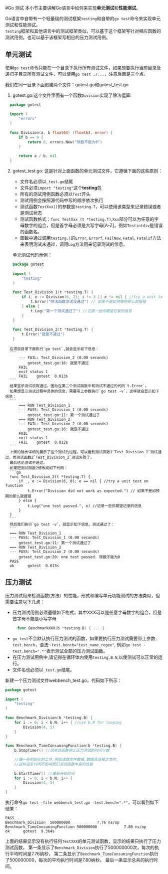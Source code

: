 #Go 测试
本小节主要讲解Go语言中如何来实现**单元测试**和**性能测试**。

Go语言中自带有一个轻量级的测试框架`testing`和自带的`go test`命令来实现单元测试和性能测试。   
`testing`框架和其他语言中的测试框架类似，可以基于这个框架写针对相应函数的测试用例，也可以基于该框架写相应的压力测试用例。


## 单元测试
使用`go test`命令只能在一个目录下执行所有测试文件，如果想要执行当前目录及递归子目录所有测试文件，可以使用`go test ./...`，注意后面是三个点。

我们在同一目录下面创建两个文件：gotest.go和gotest_test.go   
1. gotest.go:这个文件里面有一个函数`Division`实现了除法运算:
  ```go
	package gotest
		
	import (
		"errors"
	)
		
	func Division(a, b float64) (float64, error) {
		if b == 0 {
			return 0, errors.New("除数不能为0")
		}
		
		return a / b, nil
	}
  ```

2. gotest_test.go: 这是针对上面函数的单元测试文件，它遵循下面的这些原则：   
	- 文件名必须以`_test.go`结尾
	- 文件必须`import "testing"`这个**testing**包
	- 所有的测试用例函数必须以`Test`开头
	- 测试用例会按照源代码中写的顺序依次执行
	- 测试函数`TestXxx()`的参数是`testing.T`，可以使用该类型来记录错误或者是测试状态
	- 测试函数格式：`func TestXxx (t *testing.T)`,`Xxx`部分可以为任意的字母数字的组合，但是首字母必须是大写字母[A-Z]，例如`Testintdiv`是错误的函数名。
	- 函数中通过调用`testing.T`的`Error`, `Errorf`, `FailNow`, `Fatal`, `FatalIf`方法来表明测试未通过，调用`Log`方法用来记录测试的信息。
	
	单元测试代码示例：
	```go
	package gotest
		
	import (
		"testing"
	)
		
	func Test_Division_1(t *testing.T) {
		if i, e := Division(6, 2); i != 3 || e != nil { //try a unit test on function
			t.Error("除法函数测试没通过") // 如果不是如预期的那么就报错
		} else {
			t.Log("第一个测试通过了") //记录一些你期望记录的信息
		}
	}
		
	func Test_Division_2(t *testing.T) {
		t.Error("就是不通过")
	}
  ```
	在项目目录下面执行`go test`,就会显示如下信息：
	```
		--- FAIL: Test_Division_2 (0.00 seconds)
			gotest_test.go:16: 就是不通过
		FAIL
		exit status 1
		FAIL	gotest	0.013s
	```
	结果显示测试没有通过，因为在第二个测试函数中有测试不通过的代码`t.Error`。   
	如果想显示测试过程中具体的信息，需要带上参数执行`go test -v`，这样就会显示如下信息：
	```
		=== RUN Test_Division_1
		--- PASS: Test_Division_1 (0.00 seconds)
			gotest_test.go:11: 第一个测试通过了
		=== RUN Test_Division_2
		--- FAIL: Test_Division_2 (0.00 seconds)
			gotest_test.go:16: 就是不通过
		FAIL
		exit status 1
		FAIL	gotest	0.012s
	```
	上面的输出详细的展示了这个测试的过程，可以看到测试函数1`Test_Division_1`测试通过，而测试函数2`Test_Division_2`测试失败了，
	最后结论测试不通过。   
	如果把测试函数2修改成如下代码：
	```go
	func Test_Division_2(t *testing.T) {
		if _, e := Division(6, 0); e == nil { //try a unit test on function
			t.Error("Division did not work as expected.") // 如果不是如预期的那么就报错
		} else {
			t.Log("one test passed.", e) //记录一些你期望记录的信息
		}
	}
	```
	然后我们执行`go test -v`，就显示如下信息，测试通过了：
	```
	=== RUN Test_Division_1
	--- PASS: Test_Division_1 (0.00 seconds)
		gotest_test.go:11: 第一个测试通过了
	=== RUN Test_Division_2
	--- PASS: Test_Division_2 (0.00 seconds)
		gotest_test.go:20: one test passed. 除数不能为0
	PASS
	ok  	gotest	0.013s
  ```


## 压力测试
压力测试用来检测函数(方法）的性能，形式和编写单元功能测试的方法类似，但需要注意以下几点：   
- 压力测试用例必须遵循如下格式，其中XXX可以是任意字母数字的组合，但是首字母不能是小写字母
  ```go
	func BenchmarkXXX(b *testing.B) { ... }
	```
- `go test`不会默认执行压力测试的函数，如果要执行压力测试需要带上参数`-test.bench`，语法:`-test.bench="test_name_regex"`,
  例如`go test -test.bench=".*"`表示测试全部的压力测试函数。
- 在压力测试用例中,请记得在循环体内使用`testing.B.N`,以使测试可以正常的运行。
- 文件名也必须以`_test.go`结尾。

新建一个压力测试文件webbench_test.go，代码如下所示：
```go
package gotest
	
import (
	"testing"
)
	
func Benchmark_Division(b *testing.B) {
	for i := 0; i < b.N; i++ { //use b.N for looping 
		Division(4, 5)
	}
}
	
func Benchmark_TimeConsumingFunction(b *testing.B) {
	b.StopTimer() //调用该函数停止压力测试的时间计数

	//做一些初始化的工作,例如读取文件数据,数据库连接之类的,
	//这样这些时间不影响我们测试函数本身的性能
	
	b.StartTimer() //重新开始时间
	for i := 0; i < b.N; i++ {
		Division(4, 5)
	}
}
```

执行命令`go test -file webbench_test.go -test.bench=".*"`，可以看到如下结果：
```
PASS
Benchmark_Division	500000000	         7.76 ns/op
Benchmark_TimeConsumingFunction	500000000	         7.80 ns/op
ok  	gotest	9.364s	
```
上面的结果显示没有执行任何`TestXXX`的单元测试函数，显示的结果只执行了压力测试函数，
第一条显示了`Benchmark_Division`执行了500000000次，每次的执行平均时间是7.76纳秒，
第二条显示了`Benchmark_TimeConsumingFunction`执行了500000000，每次的平均执行时间是7.80纳秒。
最后一条显示总共的执行时间。

